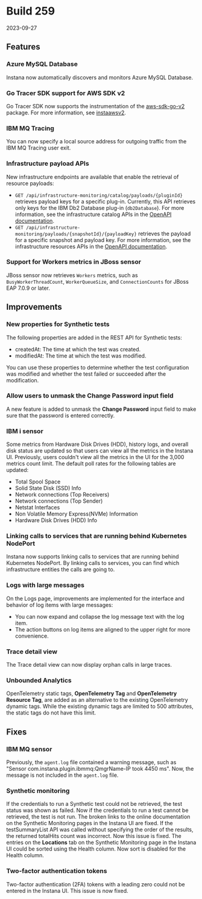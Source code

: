 # Build 259

2023-09-27

##  Features

### Azure MySQL Database

Instana now automatically discovers and monitors Azure MySQL Database.

### Go Tracer SDK support for AWS SDK v2

Go Tracer SDK now supports the instrumentation of the [aws-sdk-go-v2](https://aws.github.io/aws-sdk-go-v2/docs/) package. For more information, see [instaawsv2](https://pkg.go.dev/github.com/instana/go-sensor/instrumentation/instaawsv2@v0.1.0#section-readme).

### IBM MQ Tracing

You can now specify a local source address for outgoing traffic from the IBM MQ Tracing user exit.

### Infrastructure payload APIs

New infrastructure endpoints are available that enable the retrieval of resource payloads:

- `GET /api/infrastructure-monitoring/catalog/payloads/{pluginId}` retrieves payload keys for a specific plug-in. Currently, this API retrieves only keys for the IBM Db2 Database plug-in (`db2Database`). For more information, see the infrastructure catalog APIs in the [OpenAPI documentation](https://instana.github.io/openapi/#operation/getAvailablePayloadKeysByPluginId).
- `GET /api/infrastructure-monitoring/payloads/{snapshotId}/{payloadKey}` retrieves the payload for a specific snapshot and payload key. For more information, see the infrastructure resources APIs in the [OpenAPI documentation](https://instana.github.io/openapi/#operation/getPluginPayload).

### Support for Workers metrics in JBoss sensor

JBoss sensor now retrieves `Workers` metrics, such as `BusyWorkerThreadCount`, `WorkerQueueSize`, and `ConnectionCounts` for JBoss EAP 7.0.9 or later.

## Improvements

### New properties for Synthetic tests

The following properties are added in the REST API for Synthetic tests:
 - createdAt: The time at which the test was created.
 - modifiedAt: The time at which the test was modified.

You can use these properties to determine whether the test configuration was modified and whether the test failed or succeeded after the modification.

### Allow users to unmask the Change Password input field

A new feature is added to unmask the **Change Password** input field to make sure that the password is entered correctly.

### IBM i sensor

Some metrics from Hardware Disk Drives (HDD), history logs, and overall disk status are updated so that users can view all the metrics in the Instana UI. Previously, users couldn't view all the metrics in the UI for the 3,000 metrics count limit.
The default poll rates for the following tables are updated:

  - Total Spool Space
  - Solid State Disk (SSD) Info
  - Network connections (Top Receivers)
  - Network connections (Top Sender)
  - Netstat Interfaces
  - Non Volatile Memory Express(NVMe) Information
  - Hardware Disk Drives (HDD) Info

### Linking calls to services that are running behind Kubernetes NodePort

Instana now supports linking calls to services that are running behind Kubernetes NodePort. By linking calls to services, you can find which infrastructure entities the calls are going to.

### Logs with large messages

On the Logs page, improvements are implemented for the interface and behavior of log items with large messages:
- You can now expand and collapse the log message text with the log item.
- The action buttons on log items are aligned to the upper right for more convenience.

### Trace detail view

The Trace detail view can now display orphan calls in large traces.

###  Unbounded Analytics

OpenTelemetry static tags, **OpenTelemetry Tag** and **OpenTelemetry Resource Tag**, are added as an alternative to the existing OpenTelemetry dynamic tags. While the existing dynamic tags are limited to 500 attributes, the static tags do not have this limit.

## Fixes

### IBM MQ sensor

Previously, the `agent.log` file contained a warning message, such as "Sensor com.instana.plugin.ibmmq:QmgrName-IP took 4450 ms". Now, the message is not included in the `agent.log` file.

### Synthetic monitoring

If the credentials to run a Synthetic test could not be retrieved, the test status was shown as failed. Now if the credentials to run a test cannot be retrieved, the test is not run.
The broken links to the online documentation on the Synthetic Monitoring pages in the Instana UI are fixed.
If the testSummaryList API was called without specifying the order of the results, the returned totalHits count was incorrect. Now this issue is fixed.
The entries on the **Locations** tab on the Synthetic Monitoring page in the Instana UI could be sorted using the Health column. Now sort is disabled for the Health column.


### Two-factor authentication tokens

Two-factor authentication (2FA) tokens with a leading zero could not be entered in the Instana UI. This issue is now fixed.
